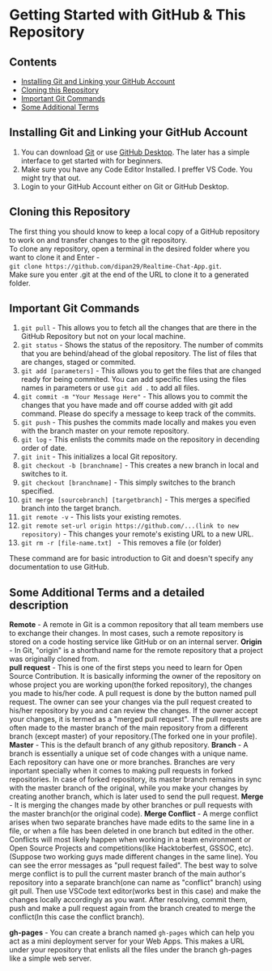 # Getting Started with GitHub & This Repository

## Contents
- [Installing Git and Linking your GitHub Account](#Installing-Git-and-Linking-your-GitHub-Account)
- [Cloning this Repository](#Cloning-this-Repository)
- [Important Git Commands](#Important-Git-Commands)
- [Some Additional Terms](#Some-Additional-Terms)

## Installing Git and Linking your GitHub Account
1. You can download [Git](https://git-scm.com/downloads) or use [GitHub Desktop](https://desktop.github.com/). The later has a simple interface to get started with for beginners.  
2. Make sure you have any Code Editor Installed. I preffer VS Code. You might try that out.
3. Login to your GitHub Account either on Git or GitHub Desktop.  

## Cloning this Repository
The first thing you should know to keep a local copy of a GitHub repository to work on and transfer changes to the git repository.  
To clone any repository, open a terminal in the desired folder where you want to clone it and Enter -  
``git clone https://github.com/dipan29/Realtime-Chat-App.git``.  
Make sure you enter .git at the end of the URL to clone it to a generated folder.  

## Important Git Commands
1. ``git pull`` - This allows you to fetch all the changes that are there in the GitHub Repository but not on your local machine.  
2. ``git status`` - Shows the status of the repository. The number of commits that you are behind/ahead of the global repository. The list of files that are changes, staged or commited.  
3. ``git add [parameters]`` - This allows you to get the files that are changed ready for being commited. You can add specific files using the files names in parameters or use ``git add .`` to add all files.  
4. ``git commit -m "Your Message Here"`` - This allows you to commit the changes that you have made and off course added with git add command. Please do specify a message to keep track of the commits.  
5. ``git push`` - This pushes the commits made locally and makes you even with the branch master on your remote repository.
6. ``git log`` - This enlists the commits made on the repository in decending order of date. 
7. ``git init`` - This initializes a local Git repository.
8. ``git checkout -b [branchname]`` - This creates a new branch in local and switches to it.
9. ``git checkout [branchname]`` - This simply switches to the branch specified.
10. ``git merge [sourcebranch] [targetbranch]`` - This merges a specified branch into the target branch.
11. ``git remote -v`` - This lists your existing remotes.
12. ``git remote set-url origin https://github.com/...(link to new repository)`` - This changes your remote's existing URL to a new URL.
13. ``git rm -r [file-name.txt] `` - This removes a file (or folder) 

These command are for basic introduction to Git and doesn't specify any documentation to use GitHub.

## Some Additional Terms and a detailed description

**Remote** - A remote in Git is a common repository that all team members use to exchange their changes. In most cases, such a remote repository is stored on a code hosting service like GitHub or on an internal server.
**Origin** - In Git, "origin" is a shorthand name for the remote repository that a project was originally cloned from.  
**pull request** - This is one of the first steps you need to learn for Open Source Contribution. It is basically informing the owner of the repository on whose project you are working upon(the forked repository), the changes you made to his/her code. A pull request is done by the button named pull request. The owner can see your changes via the pull request created to his/her repository by you and can review the changes. If the owner accept your changes, it is termed as a "merged pull request". The pull requests are often made to the master branch of the main repository from a different branch (except master) of your repository.(The forked one in your profile).
**Master** - This is the default branch of any github repository.
**Branch** - A branch is essentially a unique set of code changes with a unique name. Each repository can have one or more branches. Branches are very inportant specially when it comes to making pull requests in forked repositories. In case of forked repository, its master branch remains in sync with the master branch of the original, while you make your changes by creating another branch, which is later used to send the pull request.
**Merge** - It is merging the changes made by other branches or pull requests with the master branch(or the original code).
**Merge Conflict** - A merge conflict arises when two separate branches have made edits to the same line in a file, or when a file has been deleted in one branch but edited in the other. Conflicts will most likely happen when working in a team environment or Open Source Projects and competitions(like Hacktoberfest, GSSOC, etc). (Suppose two working guys made different changes in the same line). You can see the error messages as "pull request failed". The best way to solve merge conflict is to pull the current master branch of the main author's repository into a separate branch(one can name as "conflict" branch) using git pull. Then use VSCode text editor(works best in this case) and make the changes locally accordingly as you want. After resolving, commit them, push and make a pull request again from the branch created to merge the conflict(In this case the conflict branch).

**gh-pages** - You can create a branch named ``gh-pages`` which can help you act as a mini deployment server for your Web Apps. This makes a URL under your repository that enlists all the files under the branch gh-pages like a simple web server.  

